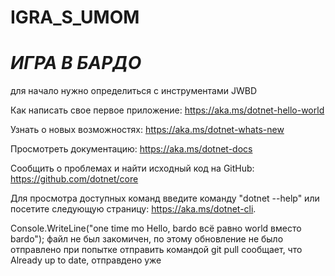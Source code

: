 # IGRA_S_UMOM
# *ИГРА В БАРДО*
для начало нужно определиться с инструментами JWBD

Как написать свое первое приложение: https://aka.ms/dotnet-hello-world

Узнать о новых возможностях: https://aka.ms/dotnet-whats-new

Просмотреть документацию: https://aka.ms/dotnet-docs

Сообщить о проблемах и найти исходный код на GitHub: https://github.com/dotnet/core

Для просмотра доступных команд введите команду "dotnet --help" или посетите следующую страницу: https://aka.ms/dotnet-cli.

Console.WriteLine("one time mo Hello, bardo всё равно world вместо bardo");
файл не был закомичен, по этому обновление не было отправлено 
 при попытке отправить командой git pull сообщает, что Already up to date, отправдено уже  